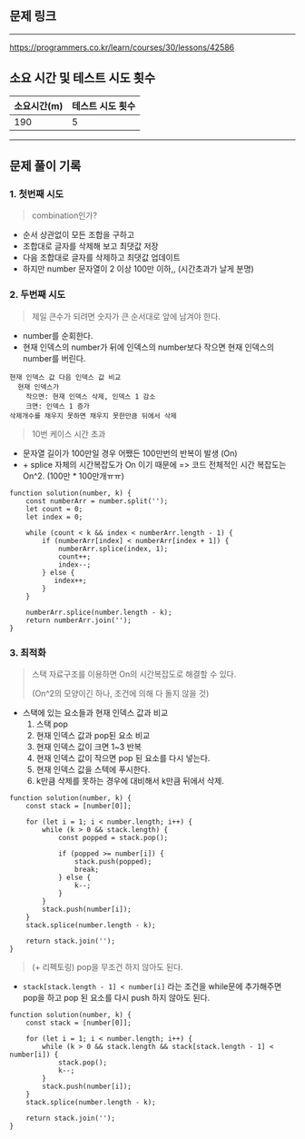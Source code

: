 ## 문제 링크

---

https://programmers.co.kr/learn/courses/30/lessons/42586

## 소요 시간 및 테스트 시도 횟수

| 소요시간(m) | 테스트 시도 횟수 |
| ----------- | ---------------- |
| 190         | 5                |

---

## 문제 풀이 기록

### 1. 첫번째 시도

> combination인가?

- 순서 상관없이 모든 조합을 구하고
- 조합대로 글자를 삭제해 보고 최댓값 저장
- 다음 조합대로 글자를 삭제하고 최댓값 업데이트
- 하지만 number 문자열이 2 이상 100만 이하,, (시간초과가 날게 분명)

### 2. 두번째 시도

> 제일 큰수가 되려면 숫자가 큰 순서대로 앞에 남겨야 한다.

- number를 순회한다.
- 현재 인덱스의 number가 뒤에 인덱스의 number보다 작으면 현재 인덱스의 number를 버린다.

```
현재 인덱스 값 다음 인덱스 값 비교
  현재 인덱스가
    작으면: 현재 인덱스 삭제, 인덱스 1 감소
    크면: 인덱스 1 증가
삭제개수를 채우지 못하면 채우지 못한만큼 뒤에서 삭제
```

> 10번 케이스 시간 초과

- 문자열 길이가 100만일 경우 어쨌든 100만번의 반복이 발생 (On)
- \+ splice 자체의 시간복잡도가 On 이기 때문에 => 코드 전체적인 시간 복잡도는 On^2. (100만 \* 100만개ㅠㅠ)

```
function solution(number, k) {
    const numberArr = number.split('');
    let count = 0;
    let index = 0;

    while (count < k && index < numberArr.length - 1) {
        if (numberArr[index] < numberArr[index + 1]) {
            numberArr.splice(index, 1);
            count++;
            index--;
        } else {
           index++;
        }
    }

    numberArr.splice(number.length - k);
    return numberArr.join('');
}
```

### 3. 최적화

> 스택 자료구조를 이용하면 On의 시간복잡도로 해결할 수 있다.
>
> (On^2의 모양이긴 하나, 조건에 의해 다 돌지 않을 것)

- 스택에 있는 요소들과 현재 인덱스 값과 비교
  1. 스택 pop
  2. 현재 인덱스 값과 pop된 요소 비교
  3. 현재 인덱스 값이 크면 1~3 반복
  4. 현재 인덱스 값이 작으면 pop 된 요소를 다시 넣는다.
  5. 현재 인덱스 값을 스텍에 푸시한다.
  6. k만큼 삭제를 못하는 경우에 대비해서 k만큼 뒤에서 삭제.

```
function solution(number, k) {
    const stack = [number[0]];

    for (let i = 1; i < number.length; i++) {
        while (k > 0 && stack.length) {
            const popped = stack.pop();

            if (popped >= number[i]) {
                stack.push(popped);
                break;
            } else {
                k--;
            }
        }
        stack.push(number[i]);
    }
    stack.splice(number.length - k);

    return stack.join('');
}
```

> (\+ 리펙토링) pop을 무조건 하지 않아도 된다.

- `stack[stack.length - 1] < number[i]` 라는 조건을 while문에 추가해주면 pop을 하고 pop 된 요소를 다시 push 하지 않아도 된다.

```
function solution(number, k) {
    const stack = [number[0]];

    for (let i = 1; i < number.length; i++) {
        while (k > 0 && stack.length && stack[stack.length - 1] < number[i]) {
            stack.pop();
            k--;
        }
        stack.push(number[i]);
    }
    stack.splice(number.length - k);

    return stack.join('');
}
```
